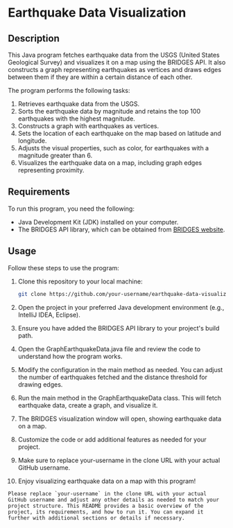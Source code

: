 # Earthquake Data Visualization

## Description
This Java program fetches earthquake data from the USGS (United States Geological Survey) and visualizes it on a map using the BRIDGES API. It also constructs a graph representing earthquakes as vertices and draws edges between them if they are within a certain distance of each other.

The program performs the following tasks:
1. Retrieves earthquake data from the USGS.
2. Sorts the earthquake data by magnitude and retains the top 100 earthquakes with the highest magnitude.
3. Constructs a graph with earthquakes as vertices.
4. Sets the location of each earthquake on the map based on latitude and longitude.
5. Adjusts the visual properties, such as color, for earthquakes with a magnitude greater than 6.
6. Visualizes the earthquake data on a map, including graph edges representing proximity.

## Requirements
To run this program, you need the following:

- Java Development Kit (JDK) installed on your computer.
- The BRIDGES API library, which can be obtained from [BRIDGES website](https://bridgesuncc.github.io/doc/java-api/current/bridges_base.html).

## Usage
Follow these steps to use the program:

1. Clone this repository to your local machine:

   ```bash
   git clone https://github.com/your-username/earthquake-data-visualization.git

2. Open the project in your preferred Java development environment (e.g., IntelliJ IDEA, Eclipse).

3. Ensure you have added the BRIDGES API library to your project's build path.

4. Open the GraphEarthquakeData.java file and review the code to understand how the program works.

5. Modify the configuration in the main method as needed. You can adjust the number of earthquakes fetched and the distance threshold for drawing edges.

6. Run the main method in the GraphEarthquakeData class. This will fetch earthquake data, create a graph, and visualize it.

7. The BRIDGES visualization window will open, showing earthquake data on a map.

8. Customize the code or add additional features as needed for your project.

9. Make sure to replace your-username in the clone URL with your actual GitHub username.

10. Enjoy visualizing earthquake data on a map with this program!

```
Please replace `your-username` in the clone URL with your actual GitHub username and adjust any other details as needed to match your project structure. This README provides a basic overview of the project, its requirements, and how to run it. You can expand it further with additional sections or details if necessary.
```
